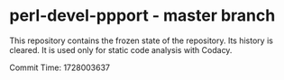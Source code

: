 # perl-devel-ppport - master branch

This repository contains the frozen state of the repository.
Its history is cleared. It is used only for static code
analysis with Codacy.

Commit Time: 1728003637